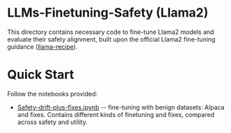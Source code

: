 # LLMs-Finetuning-Safety (Llama2)

This directory contains necessary code to fine-tune Llama2 models and evaluate their safety alignment, built upon the official Llama2 fine-tuning guidance ([llama-recipe](https://github.com/facebookresearch/llama-recipes)).

# Quick Start

Follow the notebooks provided:
- [Safety-drift-plus-fixes.ipynb](Safety-drift-plus-fixes.ipynb) -- fine-tuning with benign datasets: Alpaca and fixes. Contains different kinds of finetuning and fixes, compared across safety and utility.
